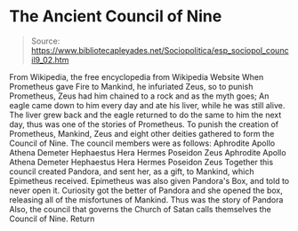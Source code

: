 # The Ancient Council of Nine

> Source: https://www.bibliotecapleyades.net/Sociopolitica/esp_sociopol_council9_02.htm

From Wikipedia, the free encyclopedia from Wikipedia Website
When Prometheus gave Fire to Mankind, he infuriated Zeus, so to punish Prometheus, Zeus had him chained to a rock and as the myth goes; An eagle came down to him every day and ate his liver, while he was still alive. The liver grew back and the eagle returned to do the same to him the next day, thus was one of the stories of Prometheus. To punish the creation of Prometheus, Mankind, Zeus and eight other deities gathered to form the Council of Nine.
The council members were as follows:
Aphrodite Apollo Athena Demeter Hephaestus Hera Hermes Poseidon Zeus
Aphrodite
Apollo
Athena
Demeter
Hephaestus
Hera
Hermes
Poseidon
Zeus
Together this council created Pandora, and sent her, as a gift, to Mankind, which Epimetheus received. Epimetheus was also given Pandora's Box, and told to never open it. Curiosity got the better of Pandora and she opened the box, releasing all of the misfortunes of Mankind. Thus was the story of Pandora Also, the council that governs the Church of Satan calls themselves the Council of Nine.
Return
